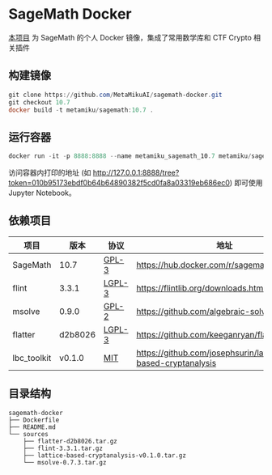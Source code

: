 # SageMath Docker

[本项目](https://github.com/MetaMikuAI/sagemath-docker) 为 SageMath 的个人 Docker 镜像，集成了常用数学库和 CTF Crypto 相关插件

## 构建镜像

   ```powershell
   git clone https://github.com/MetaMikuAI/sagemath-docker.git
   git checkout 10.7
   docker build -t metamiku/sagemath:10.7 .
   ```

## 运行容器

```powershell
docker run -it -p 8888:8888 --name metamiku_sagemath_10.7 metamiku/sagemath:10.7
```

访问容器内打印的地址 (如 http://127.0.0.1:8888/tree?token=010b95173ebdf0b64b64890382f5cd0fa8a03319eb686ec0) 即可使用 Jupyter Notebook。

## 依赖项目

| 项目        | 版本         | 协议 | 地址 |
| ----------- | ------------ | ------------- | ------------- |
| SageMath    | 10.7          | [GPL-3](https://github.com/sagemath/sage/blob/develop/COPYING.txt) | https://hub.docker.com/r/sagemath/sagemath |
| flint       | 3.3.1 | [LGPL-3](https://flintlib.org/doc/history.html#flint-3-1-0) | https://flintlib.org/downloads.html |
| msolve      | 0.9.0    | [GPL-2](https://github.com/algebraic-solving/msolve/blob/master/COPYING) | https://github.com/algebraic-solving/msolve |
| flatter     | d2b8026  | [LGPL-3](https://github.com/keeganryan/flatter/blob/main/COPYING.LESSER) | https://github.com/keeganryan/flatter |
| lbc_toolkit | v0.1.0 | [MIT](https://github.com/josephsurin/lattice-based-cryptanalysis/blob/main/LICENSE) | https://github.com/josephsurin/lattice-based-cryptanalysis |

## 目录结构

```
sagemath-docker
├── Dockerfile
├── README.md
└── sources
    ├── flatter-d2b8026.tar.gz
    ├── flint-3.3.1.tar.gz
    ├── lattice-based-cryptanalysis-v0.1.0.tar.gz
    └── msolve-0.7.3.tar.gz
```
